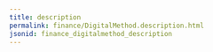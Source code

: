 ```yaml
---
title: description
permalink: finance/DigitalMethod.description.html
jsonid: finance_digitalmethod_description
---
```

